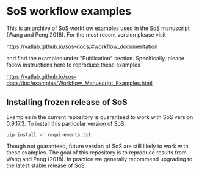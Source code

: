 # SoS workflow examples

This is an archive of SoS workflow examples used in the SoS manuscript (Wang and Peng 2018).
For the most recent version please visit 

https://vatlab.github.io/sos-docs/#workflow_documentation

and find the examples under "Publication" section. 
Specifically, please follow instructions here to reproduce these examples

https://vatlab.github.io/sos-docs/doc/examples/Workflow_Manuscript_Examples.html

## Installing frozen release of SoS

Examples in the current repository is guaranteed to work with SoS version 0.9.17.3.
To install this particular version of SoS,

```
pip install -r requirements.txt
```

Though not guaranteed, future version of SoS are still likely to work with these examples. 
The goal of this repository is to reproduce results from Wang and Peng (2018). In practice
we generally recommend upgrading to the latest stable release of SoS.
